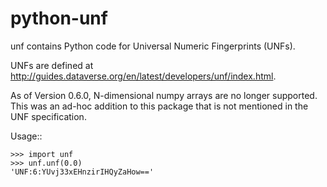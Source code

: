 # python-unf

unf contains Python code for Universal Numeric Fingerprints (UNFs).

UNFs are defined at http://guides.dataverse.org/en/latest/developers/unf/index.html.

As of Version 0.6.0, N-dimensional numpy arrays are no longer
supported.  This was an ad-hoc addition to this package that is not
mentioned in the UNF specification.

Usage::

    >>> import unf
    >>> unf.unf(0.0)
    'UNF:6:YUvj33xEHnzirIHQyZaHow=='
